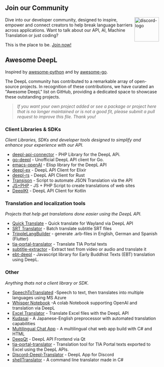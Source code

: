 ## Join our Community

<a href="https://discord.gg/DeepL"><img align="right" src="https://assets-global.website-files.com/6257adef93867e50d84d30e2/636e0b52aa9e99b832574a53_full_logo_blurple_RGB.png" alt="discord-logo" title="DeepL Discord" height="80px" /></a>

Dive into our developer community, designed to inspire, empower and connect creators to help break language barriers across applications. Want to talk about our API, AI, Machine Translation or just coding? 

This is the place to be. 
<a href="https://discord.gg/DeepL">Join now!</a>


## Awesome DeepL 
Inspired by [awesome-python](https://github.com/vinta/awesome-python) and by [awesome-go](https://github.com/avelino/awesome-go).

The DeepL community has contributed to a remarkable array of open-source projects. In recognition of these contributions, we have curated an "Awesome DeepL" list on GitHub, providing a dedicated space to showcase these outstanding projects.
> _If you want your own project added or see a package or project here that is no longer maintained or is not a good fit, please submit a pull request to improve this file. Thank you!_

### Client Libraries & SDKs
_Client Libraries, SDKs and developer tools designed to simplify and enhance your experience with our API._

- [deepl-api-connector](https://github.com/SC-Networks/deepl-api-connector) - PHP Library for the DeepL APi.
- [go-deepl](https://github.com/candy12t/go-deepl) - Unofficial DeepL API client for Go.
- [emacs-openAI](https://github.com/serhii-deineko/deepl) - Elisp library for the DeepL API
- [deepl-ex](https://github.com/hergetto/deepl_ex) - DeepL API Client for Elixir
- [deepl-rs](https://github.com/Avimitin/deepl-rs) - DeepL API Client for Rust
- [Transjson](https://github.com/gaelo-dev/transjson) - Script to automate JSON Translation via the API 
- [JS+PHP](https://github.com/serhii-deineko/deepl) - JS + PHP Script to create translations of web sites
- [DeeplKt](https://github.com/Micha-ohne-el/DeeplKt) - DeepL API Client for Kotlin

 
### Translation and localization tools
_Projects that help get translations done easier using the DeepL API._

- [Quick Translate](https://github.com/MathieuMoalic/quicktranslate) - Quick translate for Wayland via DeepL API
- [SRT Translator](https://github.com/Fabrice-Deshayes-aka-Xtream/srt-translator) - Batch translate subtitle SRT files
- [TrippleLangBuilder](https://github.com/infiniteAppsUG/tripleLangBuilder) - generate .arb-files in English, German and Spanish (Flutter)
- [tia-portal-translator](https://github.com/kurcontko/tia-portal-translator) - Translate TIA Portal texts
- [subtitle-extractor](https://github.com/sevengivings/subtitle-extractor) - Extract text from video or audio and translate it 
- [ebt-deepl](https://github.com/sc-voice/ebt-deepl) - Javascript library for Early Buddhist Texts (EBT) translation using DeepL.
  
### Other
_Anything thats not a client library or SDK._

- [SpeechToTranslated](https://github.com/PunkUnicorn/SpeechToTranslated) -Speech to text, then translates into multiple languages using MS Azure
- [Whisper Notebook](https://github.com/cnbeining/Whisper_Notebook) -A colab Notebook supporting OpenAI and translation via DeepL
- [Excel Translator](https://github.com/SapporoAlex/Excel-to-Deepl-Translator) - Translate Excel files with the DeepL API
- [Kudasai](https://github.com/Bikatr7/Kudasai) -  A Japanese-English preprocessor with automated translation capabilities
- [Multilingual Chat App](https://github.com/980k/cross-language-chat-app) - A multilingual chat web app build with C# and HTML
- [DeepQt](https://github.com/VoxelCubes/DeepQt) - DeepL API Frontend via Qt
- [tia-portal-translator](https://github.com/kurcontko/tia-portal-translator) - Translation tool for TIA Portal texts exported to Excel using the DeepL APIs.
- [Discord-Deepl-Translator](https://github.com/peunsu/discord-deepl-translator) - DeepL App for Discord
- [shellTranslator](https://github.com/GryphusOneSeven/shellTranslator) - A command line translator made in C#
